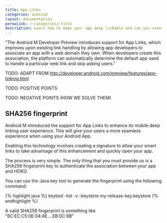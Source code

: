 ```yaml
---
title: App Links
categories: android
layout: documentation
permalink: /:categories/:title
description: Learn how to make your app deep linkable and can you create smart links directly from the HOKO SDK.
---
```


"The Android M Developer Preview introduces support for App Links, which improves upon existing link handling by allowing app developers to associate an app with a web domain they own. When developers create this association, the platform can automatically determine the default app used to handle a particular web link and skip asking users."

TODO: ADAPT FROM http://developer.android.com/preview/features/app-linking.html

TODO: POSITIVE POINTS

TODO: NEGATIVE POINTS (HOW WE SOLVE THEM)

## SHA256 fingerprint

Android M introduced the support for App Links to enhance its mobile deep linking user experience. This will give your users a more seamless experience when using your Android App.

Enabling this technology involves creating a signature to allow your smart links to take advantage of this enhancement and quickly open your app.

The process is very simple. The only thing that you must provide us is a SHA256 fingerprint key to authenticate the association between your app and HOKO.

You can use the Java key tool to generate the fingerprint using the following command:

{% highlight java %}
keytool -list -v -keystore my-release-key.keystore
{% endhighlight %}

A valid SHA256 fingerprint is something like "6C:EC:C5:0E:34:AE....EB:0C:9B"
